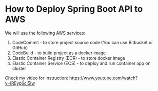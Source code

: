 # How to Deploy Spring Boot API to AWS #

We will use the following AWS services:

1. CodeCommit - to store project source code (You can use Bitbucket or GitHub)
2. CodeBuild - to build project as a docker image
3. Elastic Container Registry (ECR) - to store docker image
4. Elastic Container Service (ECS) - to deploy and run container app on cluster

Check my video for instruction: 
https://www.youtube.com/watch?v=lREyp6cl5Iw
